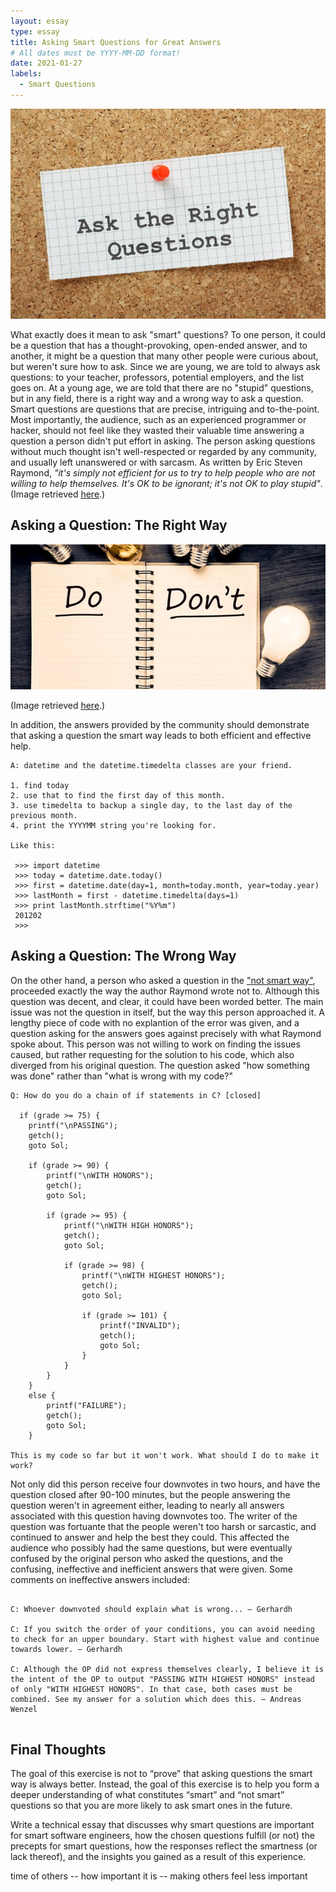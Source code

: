 ```yaml
---
layout: essay
type: essay
title: Asking Smart Questions for Great Answers
# All dates must be YYYY-MM-DD format!
date: 2021-01-27
labels:
  - Smart Questions
---
```


<img class="ui medium right floated image" src="../images/smart1.jpg">

What exactly does it mean to ask "smart" questions? To one person, it could be a question that has a thought-provoking, open-ended answer, and to another, it might be a question that many other people were curious about, but weren't sure how to ask. Since we are young, we are told to always ask questions: to your teacher, professors, potential employers, and the list goes on. At a young age, we are told that there are no "stupid" questions, but in any field, there is a right way and a wrong way to ask a question. Smart questions are questions that are precise, intriguing and to-the-point. Most importantly, the audience, such as an experienced programmer or hacker, should not feel like they wasted their valuable time answering a question a person didn't put effort in asking. The person asking questions without much thought isn't well-respected or regarded by any community, and usually left unanswered or with sarcasm. As written by Eric Steven Raymond, *"it's simply not efficient for us to try to help people who are not willing to help themselves. It's OK to be ignorant; it's not OK to play stupid"*. (Image retrieved <a href="https://telebid-pro.com/how-to-ask-questions-the-smart-way/">here</a>.)

## Asking a Question: The Right Way

<img class="ui medium left floated image" src="../images/smart2.jpg">

(Image retrieved <a href="https://www.brightermonday.co.ug/blog/questions-for-interviewer/">here</a>.)

In addition, the answers provided by the community should demonstrate that asking a question the smart way leads to both efficient and effective help.


```
A: datetime and the datetime.timedelta classes are your friend.

1. find today
2. use that to find the first day of this month.
3. use timedelta to backup a single day, to the last day of the previous month.
4. print the YYYYMM string you're looking for.

Like this:

 >>> import datetime
 >>> today = datetime.date.today()
 >>> first = datetime.date(day=1, month=today.month, year=today.year)
 >>> lastMonth = first - datetime.timedelta(days=1)
 >>> print lastMonth.strftime("%Y%m")
 201202
 >>>

```


## Asking a Question: The Wrong Way

On the other hand, a person who asked a question in the <a href="https://stackoverflow.com/questions/65934719/how-do-you-do-a-chain-of-if-statements-in-c">"not smart way"</a>, proceeded exactly the way the author Raymond wrote not to. Although this question was decent, and clear, it could have been worded better. The main issue was not the question in itself, but the way this person approached it. A lengthy piece of code with no explantion of the error was given, and a question asking for the answers goes against precisely with what Raymond spoke about. This person was not willing to work on finding the issues caused, but rather requesting for the solution to his code, which also diverged from his original question. The question asked "how something was done" rather than "what is wrong with my code?"

```
Q: How do you do a chain of if statements in C? [closed]

  if (grade >= 75) {
    printf("\nPASSING");
    getch();
    goto Sol;

    if (grade >= 90) {
        printf("\nWITH HONORS");
        getch();
        goto Sol;

        if (grade >= 95) {
            printf("\nWITH HIGH HONORS");
            getch();
            goto Sol;

            if (grade >= 98) {
                printf("\nWITH HIGHEST HONORS");
                getch();
                goto Sol;

                if (grade >= 101) {
                    printf("INVALID");
                    getch();
                    goto Sol;
                }
            }
        }
    }
    else {
        printf("FAILURE");
        getch();
        goto Sol;
    }
    
This is my code so far but it won't work. What should I do to make it work?

```

Not only did this person receive four downvotes in two hours, and have the question closed after 90-100 minutes, but the people answering the question weren't in agreement either, leading to nearly all answers associated with this question having downvotes too. The writer of the question was fortuante that the people weren't too harsh or sarcastic, and continued to answer and help the best they could. This affected the audience who possibly had the same questions, but were eventually confused by the original person who asked the questions, and the confusing, ineffective and inefficient answers that were given. Some comments on ineffective answers included:

```

C: Whoever downvoted should explain what is wrong... – Gerhardh

C: If you switch the order of your conditions, you can avoid needing to check for an upper boundary. Start with highest value and continue towards lower. – Gerhardh

C: Although the OP did not express themselves clearly, I believe it is the intent of the OP to output "PASSING WITH HIGHEST HONORS" instead of only "WITH HIGHEST HONORS". In that case, both cases must be combined. See my answer for a solution which does this. – Andreas Wenzel 
    
```


## Final Thoughts

The goal of this exercise is not to “prove” that asking questions the smart way is always better. Instead, the goal of this exercise is to help you form a deeper understanding of what constitutes “smart” and “not smart” questions so that you are more likely to ask smart ones in the future.

Write a technical essay that discusses why smart questions are important for smart software engineers, how the chosen questions fulfill (or not) the precepts for smart questions, how the responses reflect the smartness (or lack thereof), and the insights you gained as a result of this experience.


time of others -- how important it is -- making others feel less important
